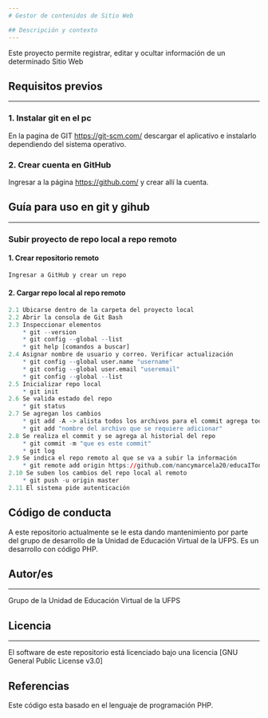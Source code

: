 ```yaml
---
# Gestor de contenidos de Sitio Web

## Descripción y contexto
---
```

Este proyecto permite registrar, editar y ocultar información de un determinado Sitio Web

## Requisitos previos
---
### 1. Instalar git en el pc
En la pagina de GIT https://git-scm.com/ descargar el aplicativo e instalarlo dependiendo del sistema operativo.

### 2. Crear cuenta en GitHub
Ingresar a la página https://github.com/ y crear allí la cuenta.

## Guía para uso en git y gihub
---
### Subir proyecto de repo local a repo remoto
#### 1. Crear repositorio remoto
```r
Ingresar a GitHub y crear un repo 
```
#### 2. Cargar repo local al repo remoto
```r
2.1 Ubicarse dentro de la carpeta del proyecto local
2.2 Abrir la consola de Git Bash
2.3 Inspeccionar elementos
    * git --version
    * git config --global --list
    * git help [comandos a buscar]
2.4 Asignar nombre de usuario y correo. Verificar actualización
    * git config --global user.name "username"
    * git config --global user.email "useremail"
    * git config --global --list
2.5 Inicializar repo local
    * git init
2.6 Se valida estado del repo
    * git status
2.7 Se agregan los cambios
    * git add -A -> alista todos los archivos para el commit agrega todos los archivos de golpe)
    * git add "nombre del archivo que se requiere adicionar"
2.8 Se realiza el commit y se agrega al historial del repo
    * git commit -m "que es este commit"
    * git log
2.9 Se indica el repo remoto al que se va a subir la información
    * git remote add origin https://github.com/nancymarcela20/educaIToncms_prueba.git
2.10 Se suben los cambios del repo local al remoto
    * git push -u origin master
2.11 El sistema pide autenticación
```

## Código de conducta 

A este repositorio actualmente se le esta dando mantenimiento por parte del grupo de desarrollo de la Unidad de Educación Virtual de la UFPS. Es un desarrollo con código PHP.

## Autor/es
---
Grupo de la Unidad de Educación Virtual de la UFPS

## Licencia 
---
El software de este repositorio está licenciado bajo una licencia [GNU General Public License v3.0]

## Referencias

Este código esta basado en el lenguaje de programación PHP.
